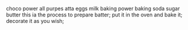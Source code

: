 choco power 
all purpes atta
eggs
milk
baking power
baking soda
sugar
butter
this ia the process to prepare batter;
put it in the oven and bake it;
decorate it as you wish;

